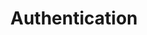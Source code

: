 ---
title: Authentication
content-type: "api-doc"
order: 3

sections:
  - content: |
      {% assign api = site.data.connect.api %}
      Authenticate your calls to the API by providing an access token in your requests. Each access token is associated with a single Stitch client account. Access tokens do not expire, but they may be revoked by the user at any time.

      Additionally, each request's permissions are limited to that Stitch client account.

      In the examples in this documentation, we use bearer auth:

      ```json
      curl -X GET {{ api.base-url }}{{ api.core-objects.sources.base }}
           -H "Authorization: Bearer <ACCESS_TOKEN>"
      ```

      All requests must be made over HTTPS or they will fail. API requests that don't contain authentication will also fail.

  - title: "Obtain an API access token"
    anchor: "obtain-access-token"
    content: |
      How you obtain an access token depends on the type of user you are:

      - **Individual Stitch user**: You will be using the API to programmatically control your own Stitch client account. You can create, revoke, and delete API access tokens on the [Account Settings page]({{ link.account.manage-api-keys | prepend: site.baseurl }}) of your Stitch client account.

      - **Stitch partner**: You will be performing actions in Stitch client accounts on behalf of users who authorize your API client. You'll need to [register as an API client]({{ site.data.connect.api.interest-form }}){:target="new"} and refer to the [Partner API Authentication guide]({{ link.connect.guides.partner-authentication | prepend: site.baseurl }}) for instructions.
---